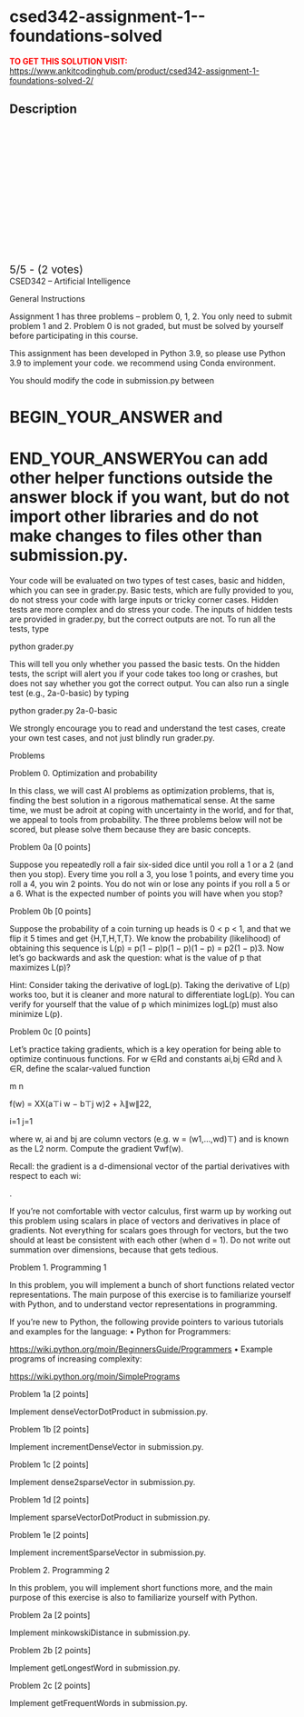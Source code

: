 # csed342-assignment-1--foundations-solved



**<span style='color:red'>TO GET THIS SOLUTION VISIT:</span>** https://www.ankitcodinghub.com/product/csed342-assignment-1-foundations-solved-2/

<h2>Description</h2>



<div class="kk-star-ratings kksr-auto kksr-align-center kksr-valign-top" data-payload="{&quot;align&quot;:&quot;center&quot;,&quot;id&quot;:&quot;128352&quot;,&quot;slug&quot;:&quot;default&quot;,&quot;valign&quot;:&quot;top&quot;,&quot;ignore&quot;:&quot;&quot;,&quot;reference&quot;:&quot;auto&quot;,&quot;class&quot;:&quot;&quot;,&quot;count&quot;:&quot;2&quot;,&quot;legendonly&quot;:&quot;&quot;,&quot;readonly&quot;:&quot;&quot;,&quot;score&quot;:&quot;5&quot;,&quot;starsonly&quot;:&quot;&quot;,&quot;best&quot;:&quot;5&quot;,&quot;gap&quot;:&quot;4&quot;,&quot;greet&quot;:&quot;Rate this product&quot;,&quot;legend&quot;:&quot;5\/5 - (2 votes)&quot;,&quot;size&quot;:&quot;24&quot;,&quot;title&quot;:&quot;CSED342  Assignment 1- Foundations Solved&quot;,&quot;width&quot;:&quot;138&quot;,&quot;_legend&quot;:&quot;{score}\/{best} - ({count} {votes})&quot;,&quot;font_factor&quot;:&quot;1.25&quot;}">
            
<div class="kksr-stars">
    
<div class="kksr-stars-inactive">
            <div class="kksr-star" data-star="1" style="padding-right: 4px">
            

<div class="kksr-icon" style="width: 24px; height: 24px;"></div>
        </div>
            <div class="kksr-star" data-star="2" style="padding-right: 4px">
            

<div class="kksr-icon" style="width: 24px; height: 24px;"></div>
        </div>
            <div class="kksr-star" data-star="3" style="padding-right: 4px">
            

<div class="kksr-icon" style="width: 24px; height: 24px;"></div>
        </div>
            <div class="kksr-star" data-star="4" style="padding-right: 4px">
            

<div class="kksr-icon" style="width: 24px; height: 24px;"></div>
        </div>
            <div class="kksr-star" data-star="5" style="padding-right: 4px">
            

<div class="kksr-icon" style="width: 24px; height: 24px;"></div>
        </div>
    </div>
    
<div class="kksr-stars-active" style="width: 138px;">
            <div class="kksr-star" style="padding-right: 4px">
            

<div class="kksr-icon" style="width: 24px; height: 24px;"></div>
        </div>
            <div class="kksr-star" style="padding-right: 4px">
            

<div class="kksr-icon" style="width: 24px; height: 24px;"></div>
        </div>
            <div class="kksr-star" style="padding-right: 4px">
            

<div class="kksr-icon" style="width: 24px; height: 24px;"></div>
        </div>
            <div class="kksr-star" style="padding-right: 4px">
            

<div class="kksr-icon" style="width: 24px; height: 24px;"></div>
        </div>
            <div class="kksr-star" style="padding-right: 4px">
            

<div class="kksr-icon" style="width: 24px; height: 24px;"></div>
        </div>
    </div>
</div>
                

<div class="kksr-legend" style="font-size: 19.2px;">
            5/5 - (2 votes)    </div>
    </div>
CSED342 – Artificial Intelligence

General Instructions

Assignment 1 has three problems – problem 0, 1, 2. You only need to submit problem 1 and 2. Problem 0 is not graded, but must be solved by yourself before participating in this course.

This assignment has been developed in Python 3.9, so please use Python 3.9 to implement your code. we recommend using Conda environment.

You should modify the code in submission.py between

# BEGIN_YOUR_ANSWER and

# END_YOUR_ANSWERYou can add other helper functions outside the answer block if you want, but do not import other libraries and do not make changes to files other than submission.py.

Your code will be evaluated on two types of test cases, basic and hidden, which you can see in grader.py. Basic tests, which are fully provided to you, do not stress your code with large inputs or tricky corner cases. Hidden tests are more complex and do stress your code. The inputs of hidden tests are provided in grader.py, but the correct outputs are not. To run all the tests, type

python grader.py

This will tell you only whether you passed the basic tests. On the hidden tests, the script will alert you if your code takes too long or crashes, but does not say whether you got the correct output. You can also run a single test (e.g., 2a-0-basic) by typing

python grader.py 2a-0-basic

We strongly encourage you to read and understand the test cases, create your own test cases, and not just blindly run grader.py.

Problems

Problem 0. Optimization and probability

In this class, we will cast AI problems as optimization problems, that is, finding the best solution in a rigorous mathematical sense. At the same time, we must be adroit at coping with uncertainty in the world, and for that, we appeal to tools from probability. The three problems below will not be scored, but please solve them because they are basic concepts.

Problem 0a [0 points]

Suppose you repeatedly roll a fair six-sided dice until you roll a 1 or a 2 (and then you stop). Every time you roll a 3, you lose 1 points, and every time you roll a 4, you win 2 points. You do not win or lose any points if you roll a 5 or a 6. What is the expected number of points you will have when you stop?

Problem 0b [0 points]

Suppose the probability of a coin turning up heads is 0 &lt; p &lt; 1, and that we flip it 5 times and get {H,T,H,T,T}. We know the probability (likelihood) of obtaining this sequence is L(p) = p(1 − p)p(1 − p)(1 − p) = p2(1 − p)3. Now let’s go backwards and ask the question: what is the value of p that maximizes L(p)?

Hint: Consider taking the derivative of logL(p). Taking the derivative of L(p) works too, but it is cleaner and more natural to differentiate logL(p). You can verify for yourself that the value of p which minimizes logL(p) must also minimize L(p).

Problem 0c [0 points]

Let’s practice taking gradients, which is a key operation for being able to optimize continuous functions. For w ∈Rd and constants ai,bj ∈Rd and λ ∈R, define the scalar-valued function

m n

f(w) = XX(a⊤i w − b⊤j w)2 + λ∥w∥22,

i=1 j=1

where w, ai and bj are column vectors (e.g. w = (w1,…,wd)⊤) and is known as the L2 norm. Compute the gradient ∇wf(w).

Recall: the gradient is a d-dimensional vector of the partial derivatives with respect to each wi:

.

If you’re not comfortable with vector calculus, first warm up by working out this problem using scalars in place of vectors and derivatives in place of gradients. Not everything for scalars goes through for vectors, but the two should at least be consistent with each other (when d = 1). Do not write out summation over dimensions, because that gets tedious.

Problem 1. Programming 1

In this problem, you will implement a bunch of short functions related vector representations. The main purpose of this exercise is to familiarize yourself with Python, and to understand vector representations in programming.

If you’re new to Python, the following provide pointers to various tutorials and examples for the language: • Python for Programmers:

https://wiki.python.org/moin/BeginnersGuide/Programmers • Example programs of increasing complexity:

https://wiki.python.org/moin/SimplePrograms

Problem 1a [2 points]

Implement denseVectorDotProduct in submission.py.

Problem 1b [2 points]

Implement incrementDenseVector in submission.py.

Problem 1c [2 points]

Implement dense2sparseVector in submission.py.

Problem 1d [2 points]

Implement sparseVectorDotProduct in submission.py.

Problem 1e [2 points]

Implement incrementSparseVector in submission.py.

Problem 2. Programming 2

In this problem, you will implement short functions more, and the main purpose of this exercise is also to familiarize yourself with Python.

Problem 2a [2 points]

Implement minkowskiDistance in submission.py.

Problem 2b [2 points]

Implement getLongestWord in submission.py.

Problem 2c [2 points]

Implement getFrequentWords in submission.py.
